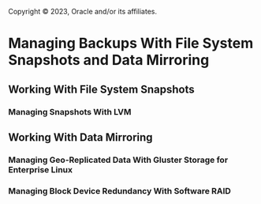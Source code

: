 Copyright © 2023, Oracle and/or its affiliates.

# Managing Backups With File System Snapshots and Data Mirroring

## Working With File System Snapshots

### Managing Snapshots With LVM

## Working With Data Mirroring

### Managing Geo-Replicated Data With Gluster Storage for Enterprise Linux

### Managing Block Device Redundancy With Software RAID

